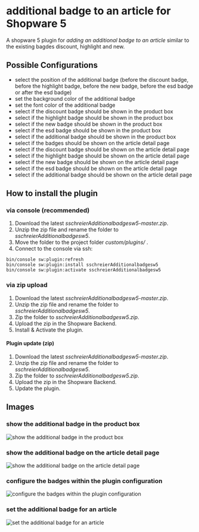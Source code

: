 # additional badge to an article for Shopware 5

A shopware 5 plugin for _adding an additional badge to an article_ similar to the existing bagdes discount, highlight and new.

## Possible Configurations
 - select the position of the additional badge (before the discount badge, before the highlight badge, before the new badge, before the esd badge or after the esd badge)
 - set the background color of the additional badge
 - set the font color of the additional badge
 - select if the discount badge should be shown in the product box
 - select if the highlight badge should be shown in the product box
 - select if the new badge should be shown in the product box
 - select if the esd badge should be shown in the product box
 - select if the additional badge should be shown in the product box
 - select if the badges should be shown on the article detail page
 - select if the discount badge should be shown on the article detail page
 - select if the highlight badge should be shown on the article detail page
 - select if the new badge should be shown on the article detail page
 - select if the esd badge should be shown on the article detail page
 - select if the additional badge should be shown on the article detail page

## How to install the plugin
### via console (recommended)

1. Download the latest _sschreierAdditionalbadgesw5-master.zip_.
2. Unzip the zip file and rename the folder to _sschreierAdditionalbadgesw5_. 
3. Move the folder to the project folder _custom/plugins/_ .
4. Connect to the console via ssh:

```
bin/console sw:plugin:refresh
bin/console sw:plugin:install sschreierAdditionalbadgesw5
bin/console sw:plugin:activate sschreierAdditionalbadgesw5
```

### via zip upload
1. Download the latest _sschreierAdditionalbadgesw5-master.zip_.
2. Unzip the zip file and rename the folder to _sschreierAdditionalbadgesw5_.
3. Zip the folder to _sschreierAdditionalbadgesw5.zip_.
4. Upload the zip in the Shopware Backend.
5. Install & Activate the plugin.

#### Plugin update (zip)
1. Download the latest _sschreierAdditionalbadgesw5-master.zip_.
2. Unzip the zip file and rename the folder to _sschreierAdditionalbadgesw5_.
3. Zip the folder to _sschreierAdditionalbadgesw5.zip_.
4. Upload the zip in the Shopware Backend.
5. Update the plugin.

## Images

### show the additional badge in the product box

![show the additional badge in the product box](https://www.sebastianschreier.de/plugins/sschreierAdditionalbadgesw5/sschreierAdditionalbadgesw5-Image1.jpg)

### show the additional badge on the article detail page

![show the additional badge on the article detail page](https://www.sebastianschreier.de/plugins/sschreierAdditionalbadgesw5/sschreierAdditionalbadgesw5-Image2.jpg)

### configure the badges within the plugin configuration

![configure the badges within the plugin configuration](https://www.sebastianschreier.de/plugins/sschreierAdditionalbadgesw5/sschreierAdditionalbadgesw5-Image3.jpg)

### set the additional badge for an article

![set the additional badge for an article](https://www.sebastianschreier.de/plugins/sschreierAdditionalbadgesw5/sschreierAdditionalbadgesw5-Image4.jpg)